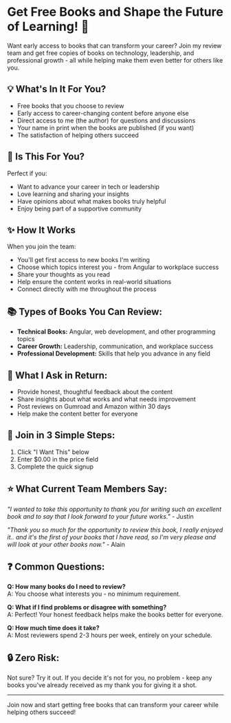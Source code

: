 # Get Free Books and Shape the Future of Learning! 🚀

Want early access to books that can transform your career? Join my review team and get free copies of books on technology, leadership, and professional growth - all while helping make them even better for others like you.

## 💡 What's In It For You?
* Free books that you choose to review
* Early access to career-changing content before anyone else
* Direct access to me (the author) for questions and discussions
* Your name in print when the books are published (if you want)
* The satisfaction of helping others succeed

## 🎯 Is This For You?
Perfect if you:
* Want to advance your career in tech or leadership
* Love learning and sharing your insights
* Have opinions about what makes books truly helpful
* Enjoy being part of a supportive community

## ✨ How It Works
When you join the team:
* You'll get first access to new books I'm writing
* Choose which topics interest you - from Angular to workplace success
* Share your thoughts as you read
* Help ensure the content works in real-world situations
* Connect directly with me throughout the process

## 📚 Types of Books You Can Review:
* **Technical Books:** Angular, web development, and other programming topics
* **Career Growth:** Leadership, communication, and workplace success
* **Professional Development:** Skills that help you advance in any field

## 📝 What I Ask in Return:
* Provide honest, thoughtful feedback about the content
* Share insights about what works and what needs improvement
* Post reviews on Gumroad and Amazon within 30 days
* Help make the content better for everyone

## 🚀 Join in 3 Simple Steps:
1. Click "I Want This" below
2. Enter $0.00 in the price field
3. Complete the quick signup

## ⭐ What Current Team Members Say:
*"I wanted to take this opportunity to thank you for writing such an excellent book and to say that I look forward to your future works."* - Justin

*"Thank you so much for the opportunity to review this book, I really enjoyed it.. and it's the first of your books that I have read, so I'm very please and will look at your other books now."* - Alain

## ❓ Common Questions:
**Q: How many books do I need to review?**  
A: You choose what interests you - no minimum requirement.

**Q: What if I find problems or disagree with something?**  
A: Perfect! Your honest feedback helps make the books better for everyone.

**Q: How much time does it take?**  
A: Most reviewers spend 2-3 hours per week, entirely on your schedule.

## 🔒 Zero Risk:
Not sure? Try it out. If you decide it's not for you, no problem - keep any books you've already received as my thank you for giving it a shot.

---

Join now and start getting free books that can transform your career while helping others succeed!
